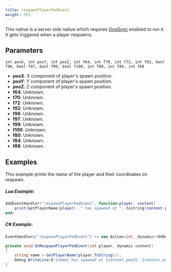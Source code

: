 ```yaml
---
title: respawnPlayerPedEvent
weight: 551
---
```


This native is a server side native which requires [OneSync](https://forum.cfx.re/t/the-onesync-eap-and-you/165931) enabled to run it. It gets triggered when a player respawns.

Parameters
----------

```
int posX, int posY, int posZ, int f64, int f70, int f72, int f92, bool f96, bool f97, bool f99, bool f100, int f80, int f84, int f88
```

- **posX**: X component of player's spawn position.
- **posY**: Y component of player's spawn position.
- **posZ**: Z component of player's spawn position.
- **f64**: Unknown.
- **f70**: Unknown.
- **f72**: Unknown.
- **f92**: Unknown.
- **f96**: Unknown.
- **f97**: Unknown.
- **f99**: Unknown.
- **f100**: Unknown.
- **f80**: Unknown.
- **f84**: Unknown.
- **f88**: Unknown.

Examples
--------
This example prints the name of the player and their coordinates on respawn.

##### Lua Example:
```lua
AddEventHandler("respawnPlayerPedEvent", function(player, content)
	print(GetPlayerName(player).." has spawned at "..tostring(content.posX)..", "..tostring(content.posY)..", "..tostring(content.posZ))
end)
```

##### C# Example:
```cs
EventHandlers["respawnPlayerPedEvent"] += new Action<int, dynamic>(OnRespawnPlayerPedEvent);

private void OnRespawnPlayerPedEvent(int player, dynamic content)
{
	string name = GetPlayerName(player.ToString());
	Debug.WriteLine($"{name} has spawned at {content.posX}, {content.posY}, {content.posZ}");
}
```